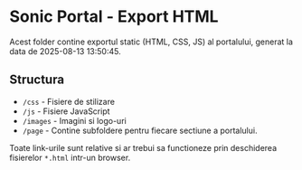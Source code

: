 # Sonic Portal - Export HTML

Acest folder contine exportul static (HTML, CSS, JS) al portalului, generat la data de 2025-08-13 13:50:45.

## Structura

- `/css` - Fisiere de stilizare
- `/js` - Fisiere JavaScript
- `/images` - Imagini si logo-uri
- `/page` - Contine subfoldere pentru fiecare sectiune a portalului.

Toate link-urile sunt relative si ar trebui sa functioneze prin deschiderea fisierelor `*.html` intr-un browser.